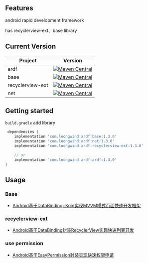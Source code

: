 ## Features

android rapid development framework

has recyclerview-ext、base library

## Current Version

| Project                          |                                                                          Version                                                                           |
|----------------------------------|:----------------------------------------------------------------------------------------------------------------------------------------------------------:|
| ardf                             |       [![Maven Central](https://img.shields.io/maven-central/v/com.loongwind.ardf/ardf)](https://mvnrepository.com/artifact/com.loongwind.ardf/ardf)       |
| base                             |       [![Maven Central](https://img.shields.io/maven-central/v/com.loongwind.ardf/base)](https://mvnrepository.com/artifact/com.loongwind.ardf/base)       |
| recyclerview-ext                 | [![Maven Central](https://img.shields.io/maven-central/v/com.loongwind.ardf/recyclerview-ext)](https://mvnrepository.com/artifact/com.loongwind.ardf/recyclerview-ext) |
| net                              |        [![Maven Central](https://img.shields.io/maven-central/v/com.loongwind.ardf/net)](https://mvnrepository.com/artifact/com.loongwind.ardf/net)        |

## Getting started
`build.gradle` add library
```groovy
 dependencies {
    implementation 'com.loongwind.ardf:base:1.3.0'
    implementation 'com.loongwind.ardf:net:1.3.0'
    implementation 'com.loongwind.ardf:recyclerview-ext:1.3.0'
    
    // or
    implementation 'com.loongwind.ardf:ardf:1.3.0'
}
```

## Usage

### Base
- [Android基于DataBinding+Koin实现MVVM模式页面快速开发框架](https://juejin.cn/post/7123901762573959175)

### recyclerview-ext

- [Android基于DataBinding封装RecyclerView实现快速列表开发](https://juejin.cn/post/7119129384727871496)

### use permission
- [Android基于EasyPermission封装实现快速权限申请](https://juejin.cn/post/7126062754363867173)
